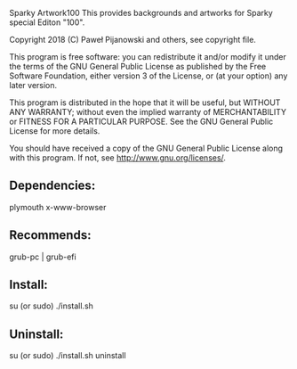 Sparky Artwork100
This provides backgrounds and artworks for Sparky special Editon "100".

Copyright 2018 (C) Paweł Pijanowski and others, see copyright file.

This program is free software: you can redistribute it and/or modify
it under the terms of the GNU General Public License as published by
the Free Software Foundation, either version 3 of the License, or
(at your option) any later version.

This program is distributed in the hope that it will be useful,
but WITHOUT ANY WARRANTY; without even the implied warranty of
MERCHANTABILITY or FITNESS FOR A PARTICULAR PURPOSE.  See the
GNU General Public License for more details.

You should have received a copy of the GNU General Public License
along with this program.  If not, see <http://www.gnu.org/licenses/>.

Dependencies:
-------------
plymouth
x-www-browser

Recommends:
-------------
grub-pc | grub-efi

Install:
-------------
su (or sudo) 
./install.sh

Uninstall:
-------------
su (or sudo)
./install.sh uninstall
